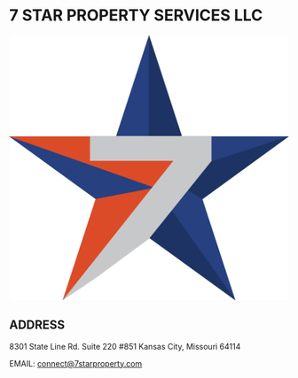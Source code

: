 # 7 STAR PROPERTY SERVICES LLC

![](7StarPropertyLogo.png)

## ADDRESS
8301 State Line Rd. Suite 220 #851
Kansas City, Missouri 64114

EMAIL: connect@7starproperty.com
